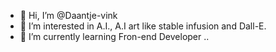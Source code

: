 - 👋 Hi, I’m @Daantje-vink
- 👀 I’m interested in A.I., A.I art like stable infusion and Dall-E. 
- 🌱 I’m currently learning Fron-end Developer
..

<!---
Daantje-vink/Daantje-vink is a ✨ special ✨ repository because its `README.md` (this file) appears on your GitHub profile.
You can click the Preview link to take a look at your changes.
--->
